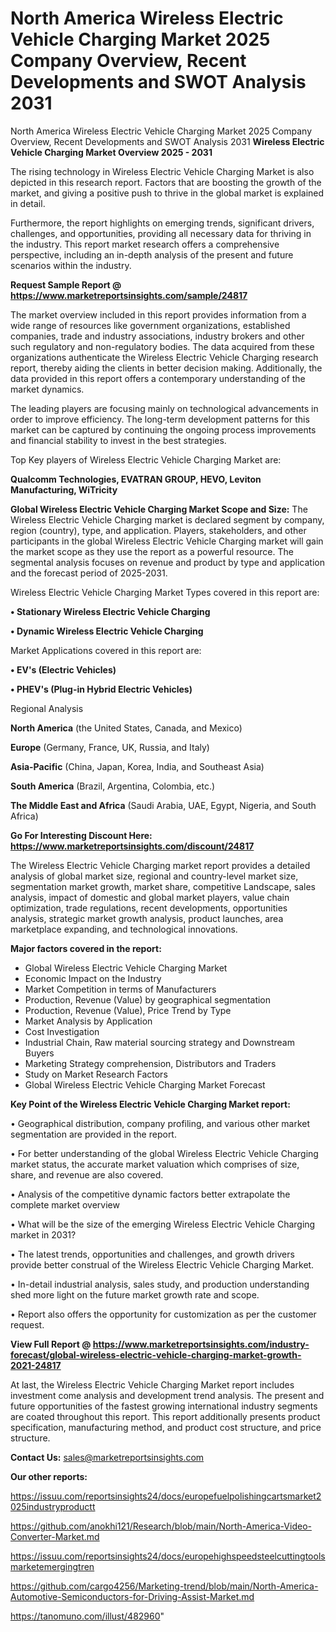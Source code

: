 # North America Wireless Electric Vehicle Charging Market 2025 Company Overview, Recent Developments and SWOT Analysis 2031
North America Wireless Electric Vehicle Charging Market 2025 Company Overview, Recent Developments and SWOT Analysis 2031
<Strong> Wireless Electric Vehicle Charging Market Overview 2025 - 2031</strong>

The rising technology in Wireless Electric Vehicle Charging Market is also depicted in this research report. Factors that are boosting the growth of the market, and giving a positive push to thrive in the global market is explained in detail.

Furthermore, the report highlights on emerging trends, significant drivers, challenges, and opportunities, providing all necessary data for thriving in the industry. This report market research offers a comprehensive perspective, including an in-depth analysis of the present and future scenarios within the industry.

<strong>Request Sample Report @ <a href=https://www.marketreportsinsights.com/sample/24817>https://www.marketreportsinsights.com/sample/24817</a></strong>

The market overview included in this report provides information from a wide range of resources like government organizations, established companies, trade and industry associations, industry brokers and other such regulatory and non-regulatory bodies. The data acquired from these organizations authenticate the Wireless Electric Vehicle Charging research report, thereby aiding the clients in better decision making. Additionally, the data provided in this report offers a contemporary understanding of the market dynamics.

The leading players are focusing mainly on technological advancements in order to improve efficiency. The long-term development patterns for this market can be captured by continuing the ongoing process improvements and financial stability to invest in the best strategies.

Top Key players of Wireless Electric Vehicle Charging Market are:

<strong>Qualcomm Technologies, EVATRAN GROUP, HEVO, Leviton Manufacturing, WiTricity</strong>

<strong><b>Global Wireless Electric Vehicle Charging Market Scope and Size:</b></strong>
The Wireless Electric Vehicle Charging market is declared segment by company, region (country), type, and application. Players, stakeholders, and other participants in the global Wireless Electric Vehicle Charging market will gain the market scope as they use the report as a powerful resource. The segmental analysis focuses on revenue and product by type and application and the forecast period of 2025-2031.

Wireless Electric Vehicle Charging Market Types covered in this report are:

<strong>• Stationary Wireless Electric Vehicle Charging

• Dynamic Wireless Electric Vehicle Charging</strong>

Market Applications covered in this report are:

<strong>• EV's (Electric Vehicles)

• PHEV's (Plug-in Hybrid Electric Vehicles)</strong> 

Regional Analysis

<strong>North America</strong> (the United States, Canada, and Mexico)

<strong>Europe</strong> (Germany, France, UK, Russia, and Italy)

<strong>Asia-Pacific</strong> (China, Japan, Korea, India, and Southeast Asia)

<strong>South America</strong> (Brazil, Argentina, Colombia, etc.)

<strong>The Middle East and Africa</strong> (Saudi Arabia, UAE, Egypt, Nigeria, and South Africa)

<strong>Go For Interesting Discount Here: <a href=https://www.marketreportsinsights.com/discount/24817>https://www.marketreportsinsights.com/discount/24817</a></strong>

The Wireless Electric Vehicle Charging market report provides a detailed analysis of global market size, regional and country-level market size, segmentation market growth, market share, competitive Landscape, sales analysis, impact of domestic and global market players, value chain optimization, trade regulations, recent developments, opportunities analysis, strategic market growth analysis, product launches, area marketplace expanding, and technological innovations.

<strong><b>Major factors covered in the report:</b></strong>
<ul>
  <li>Global Wireless Electric Vehicle Charging Market </li>
  <li>Economic Impact on the Industry</li>
  <li>Market Competition in terms of Manufacturers</li>
  <li>Production, Revenue (Value) by geographical segmentation</li>
  <li>Production, Revenue (Value), Price Trend by Type</li>
  <li>Market Analysis by Application</li>
  <li>Cost Investigation</li>
  <li>Industrial Chain, Raw material sourcing strategy and Downstream Buyers</li>
  <li>Marketing Strategy comprehension, Distributors and Traders</li>
  <li>Study on Market Research Factors</li>
  <li>Global Wireless Electric Vehicle Charging Market Forecast</li>
</ul>

<strong><b>Key Point of the Wireless Electric Vehicle Charging Market report:</b></strong>

• Geographical distribution, company profiling, and various other market segmentation are provided in the report.

• For better understanding of the global Wireless Electric Vehicle Charging market status, the accurate market valuation which comprises of size, share, and revenue are also covered.

• Analysis of the competitive dynamic factors better extrapolate the complete market overview

• What will be the size of the emerging Wireless Electric Vehicle Charging market in 2031?

• The latest trends, opportunities and challenges, and growth drivers provide better construal of the Wireless Electric Vehicle Charging Market.

• In-detail industrial analysis, sales study, and production understanding shed more light on the future market growth rate and scope.

• Report also offers the opportunity for customization as per the customer request.

<strong><b>View Full Report @ <a href=https://www.marketreportsinsights.com/industry-forecast/global-wireless-electric-vehicle-charging-market-growth-2021-24817>https://www.marketreportsinsights.com/industry-forecast/global-wireless-electric-vehicle-charging-market-growth-2021-24817</a></b></strong>


At last, the Wireless Electric Vehicle Charging Market report includes investment come analysis and development trend analysis. The present and future opportunities of the fastest growing international industry segments are coated throughout this report. This report additionally presents product specification, manufacturing method, and product cost structure, and price structure.

<strong>Contact Us:</strong>
sales@marketreportsinsights.com

<strong>Our other reports:</strong>

<a href=https://issuu.com/reportsinsights24/docs/europefuelpolishingcartsmarket2025industryproductt>https://issuu.com/reportsinsights24/docs/europefuelpolishingcartsmarket2025industryproductt</a>

<a href=https://github.com/anokhi121/Research/blob/main/North-America-Video-Converter-Market.md>https://github.com/anokhi121/Research/blob/main/North-America-Video-Converter-Market.md</a>

<a href=https://issuu.com/reportsinsights24/docs/europehighspeedsteelcuttingtoolsmarketemergingtren>https://issuu.com/reportsinsights24/docs/europehighspeedsteelcuttingtoolsmarketemergingtren</a>

<a href=https://github.com/cargo4256/Marketing-trend/blob/main/North-America-Automotive-Semiconductors-for-Driving-Assist-Market.md>https://github.com/cargo4256/Marketing-trend/blob/main/North-America-Automotive-Semiconductors-for-Driving-Assist-Market.md</a>

<a href=https://tanomuno.com/illust/482960>https://tanomuno.com/illust/482960</a>"
